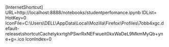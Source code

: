 [InternetShortcut]
URL=http://localhost:8888/notebooks/studentperfomance.ipynb
IDList=
HotKey=0
IconFile=C:\Users\DELL\AppData\Local\Mozilla\Firefox\Profiles\7obb4xgc.default-release\shortcutCache\ykxrtghPSwrRxNEFwueit0kxWaDeL9MkmMyQb+yne+g=.ico
IconIndex=0
